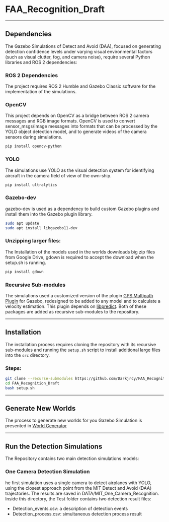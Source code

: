 # FAA_Recognition_Draft
***
## Dependencies
The Gazebo Simulations of Detect and Avoid (DAA), focused on generating detection confidence levels under varying visual environmental factors (such as visual clutter, fog, and camera noise), require several Python libraries and ROS 2 dependencies:

### ROS 2 Dependencies
The project requires ROS 2 Humble and Gazebo Classic software for the implementation of the simulations.

### OpenCV
This project depends on OpenCV as a bridge between ROS 2 camera messages and RGB image formats. OpenCV is used to convert sensor_msgs/Image messages into formats that can be processed by the YOLO object detection model, and to generate videos of the camera sensors during simulations.

```bash
pip install opencv-python
```

### YOLO
The simulations use YOLO as the visual detection system for identifying aircraft in the camera field of view of the own-ship.

```bash
pip install ultralytics
```
### Gazebo-dev
gazebo-dev is used as a dependency to build custom Gazebo plugins and install them into the Gazebo plugin library.

```bash
sudo apt update
sudo apt install libgazebo11-dev
```

### Unzipping larger files:
The Installation of the models used in the worlds downloads big zip files from Google Drive, gdown is required to accept the download when the setup.sh is running.
```bash
pip install gdown
```

### Recursive Sub-modules
The simulations used a customized version of the plugin [GPS Multipath Plugin](https://github.com/landwy/gnss_multipath_plugin) for Gazebo, redesigned to be added to any model and to calculate a velocity estimation. This plugin depends on [libpredict](https://github.com/la1k/libpredict). Both of these packages are added as recursive sub-modules to the repository.



***
## Installation 

The installation process requires cloning the repository with its recursive sub-modules and running the `setup.sh` script to install additional large files into the `src` directory.

### Steps:

```bash
git clone --recurse-submodules https://github.com/Darkjrcy/FAA_Recognition_Draft.git
cd FAA_Recognition_Draft
bash setup.sh
```

***
## Generate New Worlds
The process to generate new worlds for you Gazebo Simulation is presented in [World Generator](src/plane_bringup/README.md)


***
## Run the Detection Simulations
The Repository contains two main detection simulations models:

### One Camera Detection Simulation
he first simulation uses a single camera to detect airplanes with YOLO, using the closest approach point from the MIT Detect and Avoid (DAA) trajectories. The results are saved in DATA/MIT_One_Camera_Recognition. Inside this directory, the Test folder contains two detection result files:

* Detection_events.csv: a description of detection events
* Detection_process.csv: simultaneous detection process result

